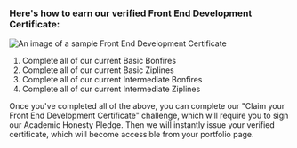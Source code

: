 ### Here's how to earn our verified Front End Development Certificate:

![An image of a sample Front End Development Certificate](http://i.imgur.com/UrU2ki8.png)

1. Complete all of our current Basic Bonfires
1. Complete all of our current Basic Ziplines
1. Complete all of our current Intermediate Bonfires
1. Complete all of our current Intermediate Ziplines

Once you've completed all of the above, you can complete our "Claim your Front End Development Certificate" challenge, which will require you to sign our Academic Honesty Pledge. Then we will instantly issue your verified certificate, which will become accessible from your portfolio page.